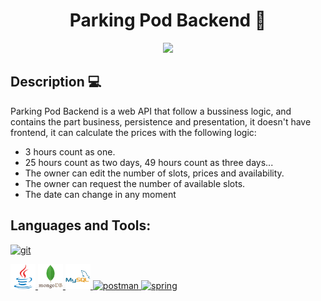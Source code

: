 <h1 align="center">Parking Pod Backend 🚗</h1>
<div align="center">
  <img src="https://st.depositphotos.com/1004713/1337/i/600/depositphotos_13370145-stock-photo-parking-garage-underground-interior.jpg">
</div>

<h2>Description 💻</h2>
<p>Parking Pod Backend is a web API that follow a bussiness logic, and contains the part business, persistence and presentation, it doesn't have frontend, it can calculate the prices with the following logic: </p>

- 3 hours count as one.
- 25 hours count as two days, 49 hours count as three days...
- The owner can edit the number of slots, prices and availability.
- The owner can request the number of available slots.
- The date can change in any moment

<h2 align="left">Languages and Tools:</h2>
<p align="left"> <a href="https://git-scm.com/" target="_blank" rel="noreferrer"><img src="https://www.vectorlogo.zone/logos/git-scm/git-scm-icon.svg" alt="git" width="40" height="40"/></p>
  
  
  
   </a> <a href="https://www.java.com" target="_blank" rel="noreferrer"><img src="https://raw.githubusercontent.com/devicons/devicon/master/icons/java/java-original.svg" alt="java" width="40" height="40"/> </a> <a href="https://www.mongodb.com/" target="_blank" rel="noreferrer"> <img src="https://raw.githubusercontent.com/devicons/devicon/master/icons/mongodb/mongodb-original-wordmark.svg" alt="mongodb" width="40" height="40"/> </a> <a href="https://www.mysql.com/" target="_blank" rel="noreferrer"> <img src="https://raw.githubusercontent.com/devicons/devicon/master/icons/mysql/mysql-original-wordmark.svg" alt="mysql" width="40" height="40"/> </a> <a href="https://postman.com" target="_blank" rel="noreferrer"> <img src="https://www.vectorlogo.zone/logos/getpostman/getpostman-icon.svg" alt="postman" width="40" height="40"/> </a> <a href="https://spring.io/" target="_blank" rel="noreferrer"> <img src="https://www.vectorlogo.zone/logos/springio/springio-icon.svg" alt="spring" width="40" height="40"/> </a> </p>

